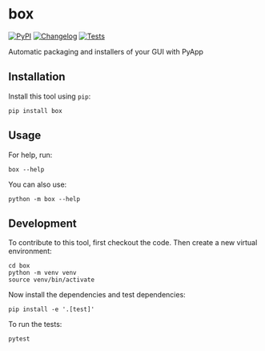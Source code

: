 # box

[![PyPI](https://img.shields.io/pypi/v/box.svg)](https://pypi.org/project/box/)
[![Changelog](https://img.shields.io/github/v/release/trappitsc/box?include_prereleases&label=changelog)](https://github.com/trappitsc/box/releases)
[![Tests](https://github.com/trappitsc/box/actions/workflows/test.yml/badge.svg)](https://github.com/trappitsc/box/actions/workflows/tests.yml)

Automatic packaging and installers of your GUI with PyApp

## Installation

Install this tool using `pip`:

    pip install box

## Usage

For help, run:

    box --help

You can also use:

    python -m box --help

## Development

To contribute to this tool, first checkout the code. Then create a new virtual environment:

    cd box
    python -m venv venv
    source venv/bin/activate

Now install the dependencies and test dependencies:

    pip install -e '.[test]'

To run the tests:

    pytest
